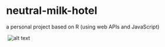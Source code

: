# neutral-milk-hotel
a personal project based on R (using web APIs and JavaScript)

<img> ![alt text](https://github.com/akshatthakur/neutral-milk-hotel/NMH.jpg?raw=true)
